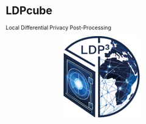 # LDPcube
Local Differential Privacy Post-Processing


<p align="center">
  <img src="./images/LDP^3.png" alt="Repository Logo" width="200"/>
</p>
